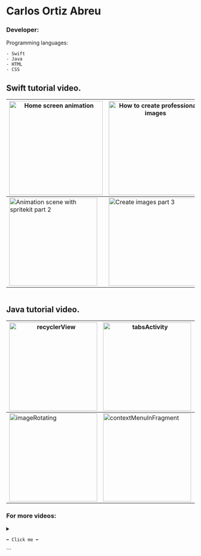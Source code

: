 




# Carlos Ortiz Abreu
<h3> Developer: </h3>

 Programming languages:
```
- Swift 
- Java 
- HTML 
- CSS

```
## Swift tutorial video.

| [<img  width="250"  alt="Home screen animation" src="https://user-images.githubusercontent.com/62256666/169499988-25e5305e-b1e1-4768-a2ce-cd02bd37b902.png" >](https://youtu.be/D-SmM5t28OM)|[<img  width="250" alt="How to create professional images" src="https://user-images.githubusercontent.com/62256666/169500487-ae5c1036-108f-41d8-97a7-be9a5410a346.png" >](https://youtu.be/cgM1cuW_jlw)|[<img  width="250" alt="Launch screen video view" src="https://user-images.githubusercontent.com/62256666/169501603-1b397ba3-9169-485a-a6a7-189f940a775d.png" >](https://youtu.be/h_Nw0NrxDKw)|[<img  width="235,75" alt="Animation scene with spritekit part 1" src="https://user-images.githubusercontent.com/62256666/169501742-72212754-4085-48d6-9660-a6ca81008d86.png" >](https://youtu.be/XkCNYbZNTX0) |
| --- | --- | --- | --- |
| [<img  width="235,75" alt="Animation scene with spritekit part 2" src="https://user-images.githubusercontent.com/62256666/169502993-92f96fd6-c4dd-4aec-b2db-374282745711.png" >](https://youtu.be/am-i2Jgg13Y)|[<img  width="235,75" alt=" Create images part 3" src="https://user-images.githubusercontent.com/62256666/169503184-dcd71f27-147a-4725-a9fd-a88f17a468af.png" >](https://youtu.be/oFfV9b89Xbw)|[<img  width="235,75" alt="Animation scene with spritekit part 4" src="https://user-images.githubusercontent.com/62256666/169503609-2999cc4a-d03c-4b22-8bce-4fdf2760ff04.png" >](https://youtu.be/AF0W0O2Xe8Y)
```

```
## Java tutorial video.
| [<img  width="235,75"  alt="recyclerView" src="https://user-images.githubusercontent.com/62256666/166292290-42192d9a-893f-485b-a4d3-2859ff621a1e.png" >](https://www.youtube.com/watch?v=0dLB9Cib76E)|[<img  width="235,75" alt="tabsActivity" src="https://user-images.githubusercontent.com/62256666/166291954-2faa4832-b34a-4b06-a66b-00698de7f44e.png" >](https://www.youtube.com/watch?v=YYgRGsEdSQw)|[<img  width="235,75" alt="popupMenuInFragment" src="https://user-images.githubusercontent.com/62256666/166294656-0d920c93-1281-4c4a-b25e-100a3d16a802.png" >](https://www.youtube.com/watch?v=5Rs_HbIZA1A)|[<img  width="235,75" alt="optionsMenuInFragment" src="https://user-images.githubusercontent.com/62256666/166294030-6f0cbb8e-71df-4689-9d2b-fecbd0dbc116.png" >](https://www.youtube.com/watch?v=5E54YxsarZk)|
| --- | --- | --- | --- |
| [<img  width="235,75" alt="imageRotating" src="https://user-images.githubusercontent.com/62256666/166295045-323e3ba2-5413-44d0-a773-c791986ef3c1.png" >](https://www.youtube.com/watch?v=MkxNMUWVsn8) |[<img  width="235,75" alt="contextMenuInFragment" src="https://user-images.githubusercontent.com/62256666/166296818-157e01c8-3953-44a1-ba31-64936537060f.png" >](https://www.youtube.com/watch?v=Bgq44sybguA) |[<img  width="235,75" alt="pdfFileAndroidStudio" src="https://user-images.githubusercontent.com/62256666/166296740-0adc92b5-741a-4e37-9ae0-9a9c714bf7cc.png" >](https://www.youtube.com/watch?v=3I4R_nYU3eQ) |[<img  width="235,75" alt="optionsMenuActivity" src="https://user-images.githubusercontent.com/62256666/166296676-29c99bbb-afd6-4c71-839b-15dcb6ea414f.png" >](https://www.youtube.com/watch?v=jfmYKBZGZl8)|
<h3> For more videos:
</h3>
<details><summary> 

  ` ➡️ Click me ⬅️ `

 </summary>
 
|[<img  width="235,75" alt="animationImage" src="https://user-images.githubusercontent.com/62256666/166305682-061c0662-cb10-4034-96bf-9e19fcd67229.png" >](https://www.youtube.com/watch?v=MJMbdtQDg7Y) |  [<img  width="235,75" alt="zoomImage" src="https://user-images.githubusercontent.com/62256666/166305691-458581f3-7789-4876-a25c-39418bc3a1ee.png" >](https://www.youtube.com/watch?v=YDtqh37znCA) | [<img  width="235,75" alt="webView" src="https://user-images.githubusercontent.com/62256666/166305703-b129f6e1-e8c9-45a8-8d4d-4e751b034890.png" >](https://www.youtube.com/watch?v=HG2T6HLSYh8) | [<img  width="235,75" alt="videoView" src="https://user-images.githubusercontent.com/62256666/166305710-679eb19a-57e9-4195-b714-0be00e49968b.png" >](https://www.youtube.com/watch?v=VdyFmyBh63w)|
| --- | --- | --- | --- |
| [<img  width="235,75" alt="contextMenuInActivity" src="https://user-images.githubusercontent.com/62256666/166306697-470131a0-92ef-4e91-b688-ad915463e3a0.png" >](https://www.youtube.com/watch?v=qtgE-9SND6s) | [<img  width="235,75" alt="popupMenuInActivity" src="https://user-images.githubusercontent.com/62256666/166306948-1ef9bdcc-f050-47f5-8d3f-37a00506c685.png" >](https://www.youtube.com/watch?v=8qtd4frqDLk) |  [<img  width="235,75" alt="drawerCreate" src="https://user-images.githubusercontent.com/62256666/166308437-ac6f13e5-3c3b-453e-be51-7d8000c4ec05.png" >](https://www.youtube.com/watch?v=_umDP5P7QUs) | [<img  width="235,75" alt="editHeaderDrawerMenu" src="https://user-images.githubusercontent.com/62256666/166307863-9daabcf7-6390-4ba1-94d3-4860c4593349.png" >](https://www.youtube.com/watch?v=MpykV6Jgczc)|
   

</details> ```













